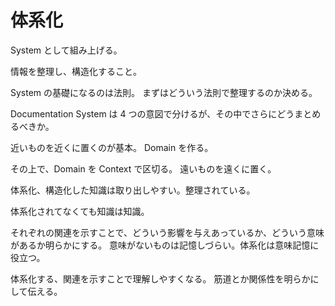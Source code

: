 # 体系化

System として組み上げる。

情報を整理し、構造化すること。

System の基礎になるのは法則。
まずはどういう法則で整理するのか決める。

Documentation System は 4 つの意図で分けるが、その中でさらにどうまとめるべきか。

近いものを近くに置くのが基本。
Domain を作る。

その上で、Domain を Context で区切る。
遠いものを遠くに置く。

体系化、構造化した知識は取り出しやすい。整理されている。

体系化されてなくても知識は知識。

それぞれの関連を示すことで、どういう影響を与えあっているか、どういう意味があるか明らかにする。
意味がないものは記憶しづらい。体系化は意味記憶に役立つ。

体系化する、関連を示すことで理解しやすくなる。
筋道とか関係性を明らかにして伝える。
